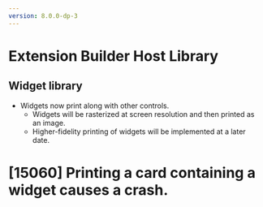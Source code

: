 ```yaml
---
version: 8.0.0-dp-3
---
```

# Extension Builder Host Library

## Widget library

* Widgets now print along with other controls.
  * Widgets will be rasterized at screen resolution and then printed as an image.
  * Higher-fidelity printing of widgets will be implemented at a later date.

# [15060] Printing a card containing a widget causes a crash.
